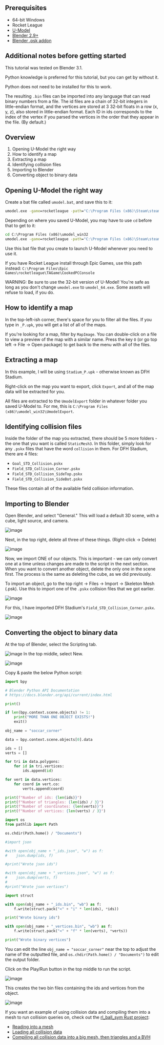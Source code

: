 ## Prerequisites

* 64-bit Windows
* Rocket League
* [U-Model](https://www.gildor.org/en/projects/umodel#files)
* [Blender 2.9+](https://www.blender.org/)
* [Blender .psk addon](https://github.com/Befzz/blender3d_import_psk_psa)

## Additional notes before getting started

This tutorial was tested on Blender 3.1.

Python knowledge is preferred for this tutorial, but you can get by without it.

Python does not need to be installed for this to work.

The resulting `.bin` files can be imported into any language that can read binary numbers from a file. The id files are a chain of 32-bit integers in little-endian format, and the vertices are stored at 3 32-bit floats in a row (x, y, z), also stored in little-endian format. Each ID in ids corresponds to the index of the vertex if you parsed the vertices in the order that they appear in the file. (By default.)

## Overview

1. Opening U-Model the right way
2. How to identify a map
3. Extracting a map
4. Identifying collision files
5. Importing to Blender
6. Converting object to binary data

## Opening U-Model the right way

Create a bat file called `umodel.bat`, and save this to it:

```bat
umodel.exe -game=rocketleague -path="C:\Program Files (x86)\Steam\steamapps\common\rocketleague\TAGame\CookedPCConsole"
```

Depending on where you saved U-Model, you may have to use `cd` before that to get to it:

```bat
cd C:\Program Files (x86)\umodel_win32
umodel.exe -game=rocketleague -path="C:\Program Files (x86)\Steam\steamapps\common\rocketleague\TAGame\CookedPCConsole"
```

Use this bat file that you create to launch U-Model whenever you need to use it.

If you have Rocket League install through Epic Games, use this path instead: `C:\Program Files\Epic Games\rocketleague\TAGame\CookedPCConsole`

WARNING: Be sure to use the 32-bit version of U-Model! You're safe as long as you don't change `umodel.exe` to `umodel_64.exe`. Some assets will refuse to load, if you do.

## How to identify a map

In the top-left-ish corner, there's space for you to filter all the files. If you type in `_P.upk`, you will get a list of all of the maps.

If you're looking for a map, filter by `MapImage`. You can double-click on a file to view a preview of the map with a similar name. Press the key `O` (or go top left -> File -> Open package) to get back to the menu with all of the files.

## Extracting a map

In this example, I will be using `Stadium_P.upk` - otherwise known as DFH Stadium.

Right-click on the map you want to export, click `Export`, and all of the map data will be extracted for you.

All files are extracted to the `UmodelExport` folder in whatever folder you saved U-Model to. For me, this is `C:\Program Files (x86)\umodel_win32\UmodelExport`.

## Identifying collision files

Inside the folder of the map you extracted, there should be 5 more folders - the one that you want is called `StaticMesh3`. In this folder, simply look for any `.pskx` files that have the word `collision` in them. For DFH Stadium, there are 4 files:
* `Goal_STD_Collision.pskx`
* `Field_STD_Collision_Corner.pskx`
* `Field_STD_Collision_SideTop.pskx`
* `Field_STD_Collision_SideBot.pskx`

These files contain all of the available field collision information.

## Importing to Blender

Open Blender, and select "General." This will load a default 3D scene, with a cube, light source, and camera.

![image](img/extracting-map-meshes/1.png)

Next, in the top right, delete all three of these things. (Right-click -> Delete)

![image](img/extracting-map-meshes/2.png)

Now, we import ONE of our objects. This is important - we can only convert one at a time unless changes are made to the script in the next section. When you want to convert another object, delete the only one in the scene first. The process is the same as deleting the cube, as we did previously.

To import an object, go to the top right -> Files -> Import -> Skeleton Mesh (.psk). Use this to import one of the `.pskx` collision files that we got earlier.

![image](img/extracting-map-meshes/3.png)

For this, I have imported DFH Stadium's `Field_STD_Collision_Corner.pskx`.

![image](img/extracting-map-meshes/4.png)

## Converting the object to binary data

At the top of Blender, select the Scripting tab.

![image](img/extracting-map-meshes/5.png)
In the top middle, select New.

![image](img/extracting-map-meshes/6.png)

Copy & paste the below Python script:

```python
import bpy

# Blender Python API Documentation
# https://docs.blender.org/api/current/index.html

print()

if len(bpy.context.scene.objects) != 1:
    print("MORE THAN ONE OBJECT EXISTS!")
    exit()
    
obj_name = "soccar_corner"

data = bpy.context.scene.objects[0].data

ids = []
verts = []

for tri in data.polygons:
    for id in tri.vertices:
        ids.append(id)

for vert in data.vertices:
    for coord in vert.co:
        verts.append(coord)

print(f"Number of ids: {len(ids)}")
print(f"Number of triangles: {len(ids) / 3}")
print(f"Number of coordinates: {len(verts)}")
print(f"Number of vertices: {len(verts) / 3}")

import os
from pathlib import Path

os.chdir(Path.home() / "Documents")

#import json

#with open(obj_name + "_ids.json", "w") as f:
#    json.dump(ids, f)

#print("Wrote json ids")

#with open(obj_name + "_vertices.json", "w") as f:
#    json.dump(verts, f)
#    
#print("Wrote json vertices")

import struct

with open(obj_name + "_ids.bin", "wb") as f:
    f.write(struct.pack("<" + "i" * len(ids), *ids))

print("Wrote binary ids")

with open(obj_name + "_vertices.bin", "wb") as f:
    f.write(struct.pack("<" + "f" * len(verts), *verts))

print("Wrote binary vertices")
```

You can edit the line `obj_name = "soccar_corner"` near the top to adjust the name of the outputted file, and `os.chdir(Path.home() / "Documents")` to edit the output folder.

Click on the Play/Run button in the top middle to run the script.

![image](img/extracting-map-meshes/7.png)

This creates the two bin files containing the ids and vertices from the object.

![image](img/extracting-map-meshes/8.png)

If you want an example of using collision data and compiling them into a mesh to run collision queries on, check out the [rl_ball_sym Rust project](https://github.com/VirxEC/rl_ball_sym):

* [Reading into a mesh](https://github.com/VirxEC/rl_ball_sym/blob/master/src/uncompressed.rs#L13-L25)
* [Loading all collision data](https://github.com/VirxEC/rl_ball_sym/blob/master/src/simulation/mesh.rs#L17-L44)
* [Compiling all collision data into a big mesh, then triangles and a BVH](https://github.com/VirxEC/rl_ball_sym/blob/master/src/simulation/field.rs#L20-L56)